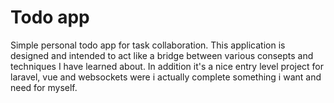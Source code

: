 # Todo app #
Simple personal todo app for task collaboration. This application is designed and intended to act like a bridge between various consepts and techniques I have learned about. In addition it's a nice entry level project for laravel, vue and websockets were i actually complete something i want and need for myself.

